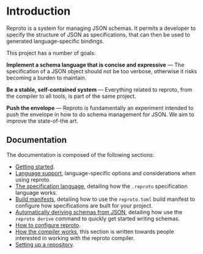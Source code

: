 # Introduction

Reproto is a system for managing JSON schemas.
It permits a developer to specify the structure of JSON as specifications, that can then be used to
generated language-specific bindings.

This project has a number of goals:

**Implement a schema language that is concise and expressive** &mdash;
The specification of a JSON object should not be too verbose, otherwise it risks becoming a burden
to maintain.

**Be a stable, self-contained system** &mdash;
Everything related to reproto, from the compiler to all tools, is part of the same project.

**Push the envelope** &mdash;
Reproto is fundamentally an experiment intended to push the envelope in how to do schema management
for JSON.
We aim to improve the state-of-the art.

## Documentation

The documentation is composed of the following sections:

 * [Getting started](usage/getting-started.md).
 * [Language support](usage/language-support.md), language-specific options and considerations
   when using reproto.
 * [The specification language](spec.md), detailing how the `.reproto` specification language works.
 * [Build manifests](manifest.md), detailing how to use the `reproto.toml` build manifest to configure how
   specifications are built for your project.
 * [Automatically deriving schemas from JSON](derive.md), detailing how use the `reproto derive`
   command to quickly get started writing schemas.
 * [How to configure reproto](config.md).
 * [How the compiler works](compiler.md), this section is written towards people interested in
   working with the reproto compiler.
 * [Setting up a repository](usage/setting-up-a-repository.md).

